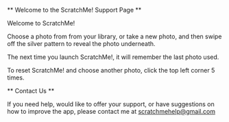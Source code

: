 ** Welcome to the ScratchMe! Support Page **

Welcome to ScratchMe!

Choose a photo from from your library, or take a new photo, 
and then swipe off the silver pattern to reveal the photo underneath.

The next time you launch ScratchMe!, it will remember the last photo used.

To reset ScratchMe! and choose another photo, click the top left corner 5 times.

** Contact Us **

If you need help, would like to offer your support, or have suggestions on how to improve the app, please contact me at scratchmehelp@gmail.com
